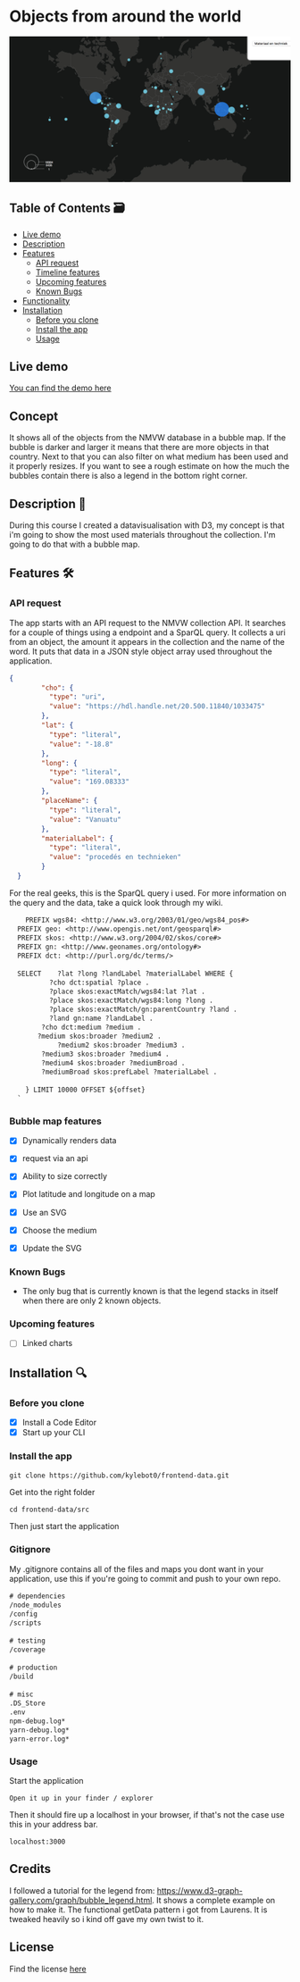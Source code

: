 # Objects from around the world
![preview](https://github.com/kylebot0/frontend-data/blob/master/gh-images/Schermafbeelding%202019-11-28%20om%2011.48.40.png)
## Table of Contents 🗃

- [Live demo](#Live-demo)
- [Description](#Description)
- [Features](#Features)
  - [API request](#API-request)
  - [Timeline features](#Timeline-features)
  - [Upcoming features](#Upcoming-features)
  - [Known Bugs](#Known-Bugs)
- [Functionality](#Functionality)
- [Installation](#Installation)
  - [Before you clone](#Before-you-clone)
  - [Install the app](#Install-the-app)
  - [Usage](#Usage)
  
## Live demo

[You can find the demo here](https://kylebot0.github.io/frontend-data/)

## Concept

It shows all of the objects from the NMVW database in a bubble map. If the bubble is darker and larger it means that there are more objects in that country. Next to that you can also filter on what medium has been used and it properly resizes. If you want to see a rough estimate on how the much the bubbles contain there is also a legend in the bottom right corner.

## Description 📝

During this course I created a datavisualisation with D3, my concept is that i'm going to show the most used materials throughout the collection. I'm going to do that with a bubble map.

## Features 🛠️

### API request

The app starts with an API request to the NMVW collection API. It searches for a couple of things using a endpoint and a SparQL query. It collects a uri from an object, the amount it appears in the collection and the name of the word. It puts that data in a JSON style object array used throughout the application.


```json
{
        "cho": {
          "type": "uri",
          "value": "https://hdl.handle.net/20.500.11840/1033475"
        },
        "lat": {
          "type": "literal",
          "value": "-18.8"
        },
        "long": {
          "type": "literal",
          "value": "169.08333"
        },
        "placeName": {
          "type": "literal",
          "value": "Vanuatu"
        },
        "materialLabel": {
          "type": "literal",
          "value": "procedés en technieken"
        }
  }
```

For the real geeks, this is the SparQL query i used. For more information on the query and the data, take a quick look through my wiki.

```sparql
    PREFIX wgs84: <http://www.w3.org/2003/01/geo/wgs84_pos#>
  PREFIX geo: <http://www.opengis.net/ont/geosparql#>
  PREFIX skos: <http://www.w3.org/2004/02/skos/core#>
  PREFIX gn: <http://www.geonames.org/ontology#>
  PREFIX dct: <http://purl.org/dc/terms/>

  SELECT 	?lat ?long ?landLabel ?materialLabel WHERE {
          ?cho dct:spatial ?place .
          ?place skos:exactMatch/wgs84:lat ?lat .
          ?place skos:exactMatch/wgs84:long ?long .
          ?place skos:exactMatch/gn:parentCountry ?land .
          ?land gn:name ?landLabel .
        ?cho dct:medium ?medium .
       ?medium skos:broader ?medium2 .
			?medium2 skos:broader ?medium3 .
  		?medium3 skos:broader ?medium4 .
  		?medium4 skos:broader ?mediumBroad .
  		?mediumBroad skos:prefLabel ?materialLabel .

    } LIMIT 10000 OFFSET ${offset}
  `
```

### Bubble map features

- [x] Dynamically renders data
- [x] request via an api
- [x] Ability to size correctly
- [x] Plot latitude and longitude on a map
- [x] Use an SVG
- [x] Choose the medium
- [x] Update the SVG


### Known Bugs

- The only bug that is currently known is that the legend stacks in itself when there are only 2 known objects.

### Upcoming features

- [ ] Linked charts


## Installation 🔍

### Before you clone

- [x] Install a Code Editor
- [x] Start up your CLI

### Install the app
```
git clone https://github.com/kylebot0/frontend-data.git
```
Get into the right folder
```
cd frontend-data/src
```
Then just start the application

### Gitignore
My .gitignore contains all of the files and maps you dont want in your application, use this if you're going to commit and push to your own repo.
```
# dependencies
/node_modules
/config
/scripts

# testing
/coverage

# production
/build

# misc
.DS_Store
.env
npm-debug.log*
yarn-debug.log*
yarn-error.log*
```

### Usage

Start the application
```
Open it up in your finder / explorer
```

Then it should fire up a localhost in your browser, if that's not the case use this in your address bar.
```
localhost:3000
```

## Credits

I followed a tutorial for the legend from: https://www.d3-graph-gallery.com/graph/bubble_legend.html. It shows a complete example on how to make it. The functional getData pattern i got from Laurens. It is tweaked heavily so i kind off gave my own twist to it.


## License
Find the license [here](https://github.com/kylebot0/frontend-data/blob/master/LICENSE)



